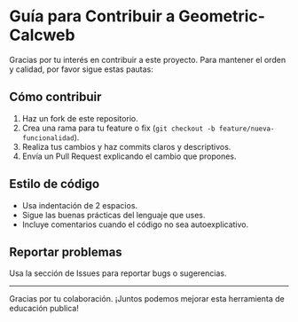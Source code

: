 # Guía para Contribuir a Geometric-Calcweb

Gracias por tu interés en contribuir a este proyecto. Para mantener el orden y calidad, por favor sigue estas pautas:

## Cómo contribuir

1. Haz un fork de este repositorio.
2. Crea una rama para tu feature o fix (`git checkout -b feature/nueva-funcionalidad`).
3. Realiza tus cambios y haz commits claros y descriptivos.
4. Envía un Pull Request explicando el cambio que propones.

## Estilo de código

- Usa indentación de 2 espacios.
- Sigue las buenas prácticas del lenguaje que uses.
- Incluye comentarios cuando el código no sea autoexplicativo.

## Reportar problemas

Usa la sección de Issues para reportar bugs o sugerencias.

---

Gracias por tu colaboración. ¡Juntos podemos mejorar esta herramienta de educación publica!
